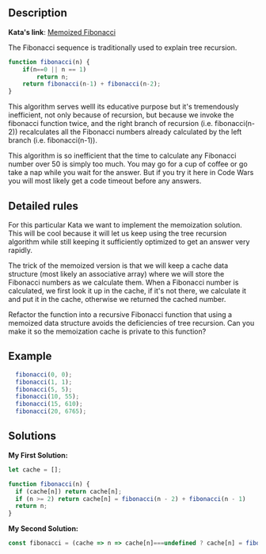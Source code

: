 ## Description

**Kata's link**: [Memoized Fibonacci](https://www.codewars.com/kata/52a89c2ea8ddc5547a000863/javascript)

The Fibonacci sequence is traditionally used to explain tree recursion.

```js
function fibonacci(n) {
    if(n==0 || n == 1)
        return n;
    return fibonacci(n-1) + fibonacci(n-2);
}
```

This algorithm serves welll its educative purpose but it's tremendously inefficient, not only because of recursion, but because we invoke the fibonacci function twice, and the right branch of recursion (i.e. fibonacci(n-2)) recalculates all the Fibonacci numbers already calculated by the left branch (i.e. fibonacci(n-1)).

This algorithm is so inefficient that the time to calculate any Fibonacci number over 50 is simply too much. You may go for a cup of coffee or go take a nap while you wait for the answer. But if you try it here in Code Wars you will most likely get a code timeout before any answers.



## Detailed rules

For this particular Kata we want to implement the memoization solution. This will be cool because it will let us keep using the tree recursion algorithm while still keeping it sufficiently optimized to get an answer very rapidly.

The trick of the memoized version is that we will keep a cache data structure (most likely an associative array) where we will store the Fibonacci numbers as we calculate them. When a Fibonacci number is calculated, we first look it up in the cache, if it's not there, we calculate it and put it in the cache, otherwise we returned the cached number.

Refactor the function into a recursive Fibonacci function that using a memoized data structure avoids the deficiencies of tree recursion. Can you make it so the memoization cache is private to this function?

## Example

```js
  fibonacci(0, 0);
  fibonacci(1, 1);
  fibonacci(5, 5);
  fibonacci(10, 55);
  fibonacci(15, 610);
  fibonacci(20, 6765);
```

## Solutions

**My First Solution:**


```js
let cache = [];

function fibonacci(n) {
  if (cache[n]) return cache[n];
  if (n >= 2) return cache[n] = fibonacci(n - 2) + fibonacci(n - 1)
  return n;
}
```

**My Second Solution:**

```js
const fibonacci = (cache => n => cache[n]===undefined ? cache[n] = fibonacci(n-1) + fibonacci(n-2) : cache[n])([0,1])

```


